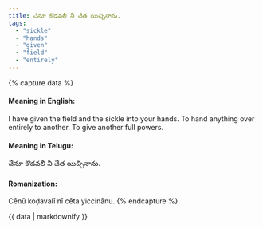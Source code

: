 ```yaml
---
title: చేనూ కొడవలీ నీ చేత యిచ్చినాను.
tags:
  - "sickle"
  - "hands"
  - "given"
  - "field"
  - "entirely"
---
```


{% capture data %}
#### Meaning in English:
I have given the field and the sickle into your hands.
To hand anything over entirely to another. To give another full powers.

#### Meaning in Telugu:
చేనూ కొడవలీ నీ చేత యిచ్చినాను.

#### Romanization:
Cēnū koḍavalī nī cēta yiccinānu.
{% endcapture %}

{{ data | markdownify }}

